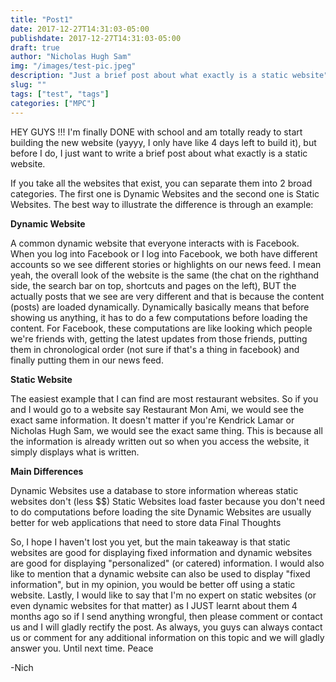 ```yaml
---
title: "Post1"
date: 2017-12-27T14:31:03-05:00
publishdate: 2017-12-27T14:31:03-05:00
draft: true
author: "Nicholas Hugh Sam"
img: "/images/test-pic.jpeg"
description: "Just a brief post about what exactly is a static website"
slug: ""
tags: ["test", "tags"]
categories: ["MPC"]
---
```

HEY GUYS !!! I'm finally DONE with school and am totally ready to start building the new website (yayyy, I only have like 4 days left to build it), but before I do, I just want to write a brief post about what exactly is a static website.

If you take all the websites that exist, you can separate them into 2 broad categories. The first one is Dynamic Websites and the second one is Static Websites. The best way to illustrate the difference is through an example:

**Dynamic Website**

A common dynamic website that everyone interacts with is Facebook. When you log into Facebook or I log into Facebook, we both have different accounts so we see different stories or highlights on our news feed. I mean yeah, the overall look of the website is the same (the chat on the righthand side, the search bar on top, shortcuts and pages on the left), BUT the actually posts that we see are very different and that is because the content (posts) are loaded dynamically. Dynamically basically means that before showing us anything, it has to do a few computations before loading the content. For Facebook, these computations are like looking which people we're friends with, getting the latest updates from those friends, putting them in chronological order (not sure if that's a thing in facebook) and finally putting them in our news feed.

**Static Website**

The easiest example that I can find are most restaurant websites. So if you and I would go to a website say Restaurant Mon Ami, we would see the exact same information. It doesn't matter if you're Kendrick Lamar or Nicholas Hugh Sam, we would see the exact same thing. This is because all the information is already written out so when you access the website, it simply displays what is written.

**Main Differences**

Dynamic Websites use a database to store information whereas static websites don't (less $$)
Static Websites load faster because you don't need to do computations before loading the site
Dynamic Websites are usually better for web applications that need to store data
Final Thoughts

So, I hope I haven't lost you yet, but the main takeaway is that static websites are good for displaying fixed information and dynamic websites are good for displaying "personalized" (or catered) information. I would also like to mention that a dynamic website can also be used to display "fixed information", but in my opinion, you would be better off using a static website. Lastly, I would like to say that I'm no expert on static websites (or even dynamic websites for that matter) as I JUST learnt about them 4 months ago so if I send anything wrongful, then please comment or contact us and I will gladly rectify the post. As always, you guys can always contact us or comment for any additional information on this topic and we will gladly answer you. Until next time. Peace

-Nich
